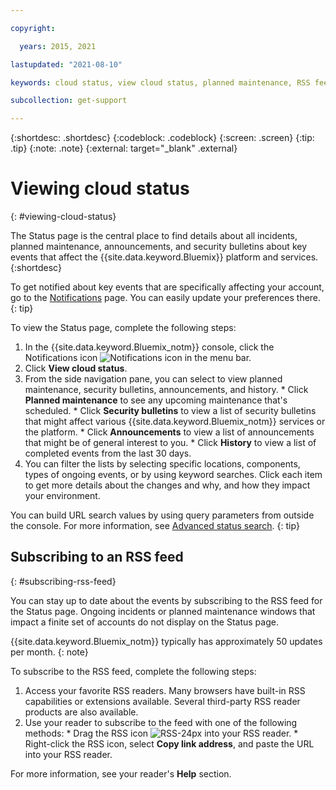 ```yaml
---

copyright:

  years: 2015, 2021

lastupdated: "2021-08-10"

keywords: cloud status, view cloud status, planned maintenance, RSS feed, unfied notifications, iaas notifications, classic infrastructure notifications

subcollection: get-support

---
```


{:shortdesc: .shortdesc}
{:codeblock: .codeblock}
{:screen: .screen}
{:tip: .tip}
{:note: .note}
{:external: target="_blank" .external}

# Viewing cloud status
{: #viewing-cloud-status}

The Status page is the central place to find details about all incidents, planned maintenance, announcements, and security bulletins about key events that affect the {{site.data.keyword.Bluemix}} platform and services.
{:shortdesc}

To get notified about key events that are specifically affecting your account, go to the [Notifications](https://{DomainName}/user/notifications) page. You can easily update your preferences there.
{: tip}

To view the Status page, complete the following steps:

   1. In the {{site.data.keyword.Bluemix_notm}} console, click the Notifications icon ![Notifications icon](../icons/Notification.svg) in the menu bar.
   1. Click **View cloud status**.
   1. From the side navigation pane, you can select to view planned maintenance, security bulletins, announcements, and history.
    * Click **Planned maintenance** to see any upcoming maintenance that's scheduled. 
    * Click **Security bulletins** to view a list of security bulletins that might affect various {{site.data.keyword.Bluemix_notm}} services or the platform.
    * Click **Announcements** to view a list of announcements that might be of general interest to you. 
    * Click **History** to view a list of completed events from the last 30 days. 
   1. You can filter the lists by selecting specific locations, components, types of ongoing events, or by using keyword searches. Click each item to get more details about the changes and why, and how they impact your environment.

   You can build URL search values by using query parameters from outside the console. For more information, see [Advanced status search](/docs/get-support?topic=get-support-adv-search).
   {: tip}

## Subscribing to an RSS feed
{: #subscribing-rss-feed}

You can stay up to date about the events by subscribing to the RSS feed for the Status page. Ongoing incidents or planned maintenance windows that impact a finite set of accounts do not display on the Status page. 

{{site.data.keyword.Bluemix_notm}} typically has approximately 50 updates per month.
{: note}

To subscribe to the RSS feed, complete the following steps:

   1. Access your favorite RSS readers. Many browsers have built-in RSS capabilities or extensions available. Several third-party RSS reader products are also available. 
   1. Use your reader to subscribe to the feed with one of the following methods:
    * Drag the RSS icon ![RSS-24px](../icons/RSS-24px.svg) into your RSS reader.
    * Right-click the RSS icon, select **Copy link address**, and paste the URL into your RSS reader.

For more information, see your reader's **Help** section.

